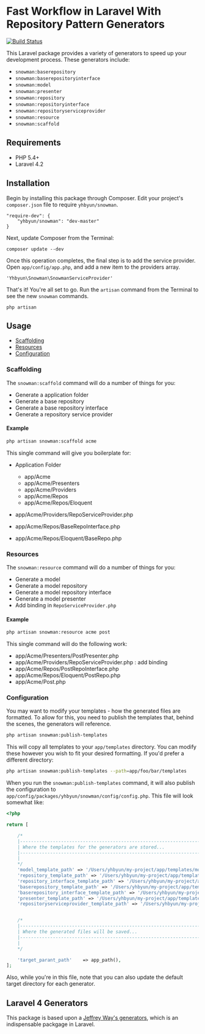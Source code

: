 # Fast Workflow in Laravel With Repository Pattern Generators

[![Build Status](https://travis-ci.org/yhbyun/laravel-snowman.svg?branch=master)](https://travis-ci.org/yhbyun/laravel-snowman)


This Laravel package provides a variety of generators to speed up your development process. These generators include:

- `snowman:baserepository`
- `snowman:baserepositoryinterface`
- `snowman:model`
- `snowman:presenter`
- `snowman:repository`
- `snowman:repositoryinterface`
- `snowman:repositoryserviceprovider`
- `snowman:resource`
- `snowman:scaffold`

## Requirements

- PHP 5.4+
- Laravel 4.2


## Installation

Begin by installing this package through Composer. Edit your project's `composer.json` file to require `yhbyun/snowman`.

	"require-dev": {
		"yhbyun/snowman": "dev-master"
	}

Next, update Composer from the Terminal:

    composer update --dev

Once this operation completes, the final step is to add the service provider. Open `app/config/app.php`, and add a new item to the providers array.

    'Yhbyun\Snowman\SnowmanServiceProvider'

That's it! You're all set to go. Run the `artisan` command from the Terminal to see the new `snowman` commands.

    php artisan

## Usage

- [Scaffolding](#scaffolding)
- [Resources](#resources)
- [Configuration](#configuration)

### Scaffolding

The `snowman:scaffold` command will do a number of things for you:

- Generate a application folder
- Generate a base repository
- Generate a base repository interface
- Generate a repository service provider

#### Example

```bash
php artisan snowman:scaffold acme
```

This single command will give you boilerplate for:

* Application Folder

  - app/Acme
  - app/Acme/Presenters
  - app/Acme/Providers
  - app/Acme/Repos
  - app/Acme/Repos/Eloquent

* app/Acme/Providers/RepoServiceProvider.php
* app/Acme/Repos/BaseRepoInterface.php
* app/Acme/Repos/Eloquent/BaseRepo.php


### Resources

The `snowman:resource` command will do a number of things for you:

- Generate a model
- Generate a model repository
- Generate a model repository interface
- Generate a model presenter
- Add binding in `RepoServiceProvider.php`

#### Example

```bash
php artisan snowman:resource acme post
```

This single command will do the following work:

- app/Acme/Presenters/PostPresenter.php
- app/Acme/Providers/RepoServiceProvider.php : add binding
- app/Acme/Repos/PostRepoInterface.php
- app/Acme/Repos/Eloquent/PostRepo.php
- app/Acme/Post.php


### Configuration

You may want to modify your templates - how the generated files are formatted. To allow for this, you
need to publish the templates that, behind the scenes, the generators will reference.

```bash
php artisan snowman:publish-templates
```

This will copy all templates to your `app/templates` directory. You can modify these however you wish to fit your desired formatting. If you'd prefer a different directory:

```bash
php artisan snowman:publish-templates --path=app/foo/bar/templates
```

When you run the `snowman:publish-templates` command, it will also publish
the configuration to `app/config/packages/yhbyun/snowman/config/config.php`. This file will look somewhat like:

```php
<?php

return [

    /*
    |--------------------------------------------------------------------------
    | Where the templates for the generators are stored...
    |--------------------------------------------------------------------------
    |
    */
    'model_template_path' => '/Users/yhbyun/my-project/app/templates/model.txt',
    'repository_template_path' => '/Users/yhbyun/my-project/app/templates/repository.txt',
    'repository_interface_template_path' => '/Users/yhbyun/my-project/app/templates/repository_interface.txt',
    'baserepository_template_path' => '/Users/yhbyun/my-project/app/templates/baserepositorysitory.txt',
    'baserepository_interface_template_path' => '/Users/yhbyun/my-project/app/templates/baserepository_interface.txt',
    'presenter_template_path' => '/Users/yhbyun/my-project/app/templates/presenter.txt',
    'repositoryserviceprovider_template_path' => '/Users/yhbyun/my-project/app/templates/repositoryserviceprovider.txt',


    /*
    |--------------------------------------------------------------------------
    | Where the generated files will be saved...
    |--------------------------------------------------------------------------
    |
    */

    'target_parant_path'	=> app_path(),
];
```

Also, while you're in this file, note that you can also update the default target directory for each generator.


## Laravel 4 Generators

This package is based upon a [Jeffrey Way's generators](https://github.com/JeffreyWay/Laravel-4-Generators), which is an indispensable packgage in Laravel.
